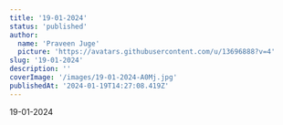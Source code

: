 ```yaml
---
title: '19-01-2024'
status: 'published'
author:
  name: 'Praveen Juge'
  picture: 'https://avatars.githubusercontent.com/u/13696888?v=4'
slug: '19-01-2024'
description: ''
coverImage: '/images/19-01-2024-A0Mj.jpg'
publishedAt: '2024-01-19T14:27:08.419Z'
---
```


19-01-2024